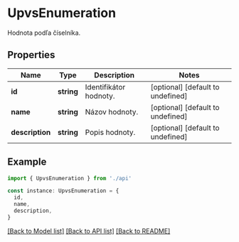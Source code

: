 # UpvsEnumeration

Hodnota podľa číselníka.

## Properties

| Name            | Type       | Description            | Notes                             |
| --------------- | ---------- | ---------------------- | --------------------------------- |
| **id**          | **string** | Identifikátor hodnoty. | [optional] [default to undefined] |
| **name**        | **string** | Názov hodnoty.         | [optional] [default to undefined] |
| **description** | **string** | Popis hodnoty.         | [optional] [default to undefined] |

## Example

```typescript
import { UpvsEnumeration } from './api'

const instance: UpvsEnumeration = {
  id,
  name,
  description,
}
```

[[Back to Model list]](../README.md#documentation-for-models) [[Back to API list]](../README.md#documentation-for-api-endpoints) [[Back to README]](../README.md)
